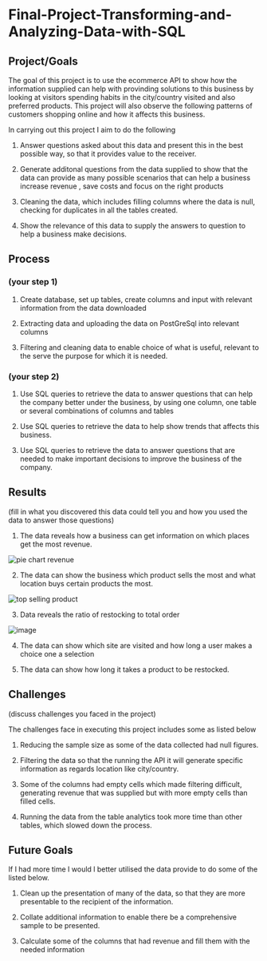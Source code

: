 # Final-Project-Transforming-and-Analyzing-Data-with-SQL

## Project/Goals
The goal of this project is to use the ecommerce API to show how the information supplied can help with provinding solutions to this business by looking at visitors spending habits in the city/country visited and also preferred products. This project will also observe the following patterns of customers shopping online and how it affects this business.

In carrying out this project I aim to do the following

1. Answer questions asked about this data and present this in the best possible way, so that it provides value to the receiver.
   
2. Generate additonal questions from the data supplied to show that the data can provide as many possible scenarios that can help a business increase revenue , save costs and focus on the right products
   
3. Cleaning the data, which includes filling columns where the data is null, checking for duplicates in all the tables created.

4. Show the relevance of this data to supply the answers to question to help a business make decisions.


## Process
### (your step 1) 
1. Create database, set up tables, create columns and input with relevant information from the data downloaded

2. Extracting data and uploading the data on PostGreSql into relevant columns

3. Filtering and cleaning data to enable choice of what is useful, relevant to the serve the purpose for which it is needed.

### (your step 2)

1. Use SQL queries to retrieve the data to answer questions that can help the company better under the business, by using one column, one table or several combinations of columns and tables

2. Use SQL queries to retrieve the data to help show trends that affects this business.

3. Use SQL queries to retrieve the data to answer questions that are needed to make important decisions to improve the business of the company.

## Results
(fill in what you discovered this data could tell you and how you used the data to answer those questions)

1. The data reveals how a business can get information on which places get the most revenue.

   



![pie chart revenue](https://github.com/Ayiwoma/SQL-Project/assets/141646278/2b1dfecf-383e-4352-9ddb-90f50906ac06)


   

2. The  data can show the business which product sells the most and what location buys certain products the most.




![top selling product](https://github.com/Ayiwoma/SQL-Project/assets/141646278/2e8f9413-8a9c-47ff-8ef3-bfcacf18b568)





3. Data reveals the ratio of restocking to total order


![image](https://github.com/Ayiwoma/SQL-Project/assets/141646278/369ea905-4a93-478e-b836-eaa1d7bfc912)




4. The data can show which site are visited and how long a user makes a choice one a selection



   

5. The data can show how long it takes a product to be restocked.

## Challenges 
(discuss challenges you faced in the project)

The challenges face in executing this project includes some as listed below

1. Reducing the sample size as some of the data collected had null figures.

2. Filtering the data so that the running the API it will generate specific information as regards location like city/country. 

3. Some of the columns had empty cells which made filtering difficult, generating revenue that was supplied but with more empty cells than
filled cells.

4. Running the data from the table analytics took more time than other tables, which slowed down the process.


## Future Goals
If I had more time I would l better utilised the data provide to do some of the listed below.

1. Clean up the presentation of many of the data, so that they are more presentable to the recipient of the information.
   
2. Collate additional information to enable there be a comprehensive sample to be presented.
 
3. Calculate some of the columns that had revenue and fill them with the needed information
